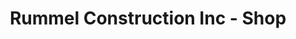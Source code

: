 ---
title: "Rummel Construction Inc - Shop"
url: /scottsdale/rummel-construction-inc-shop/
shop: Autowerkstatt
---